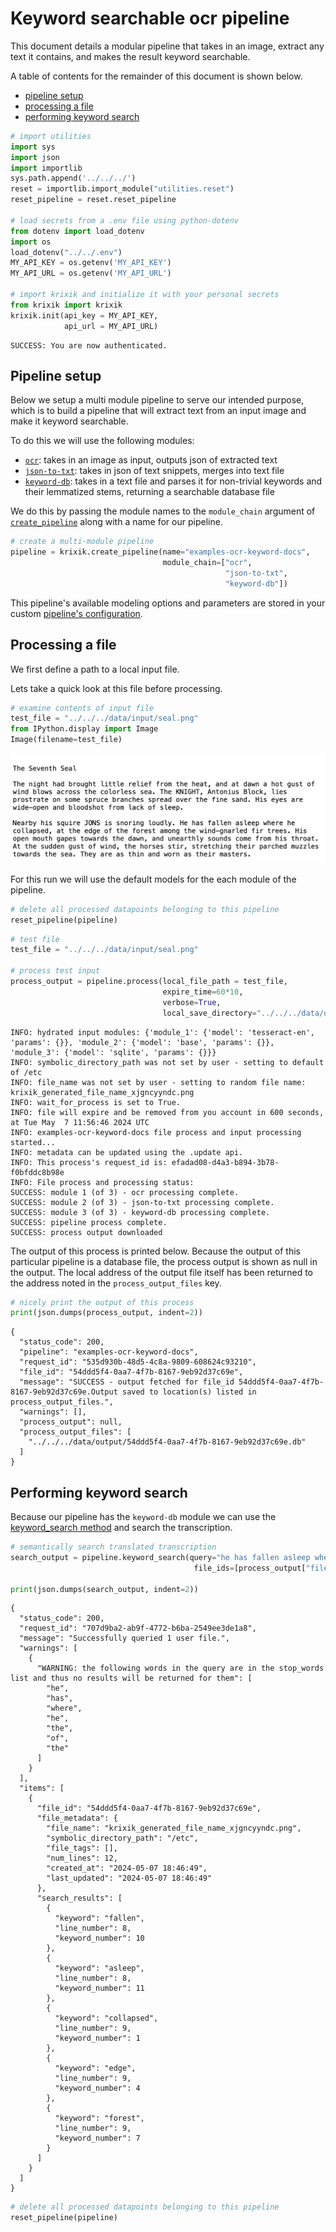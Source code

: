 # Keyword searchable ocr pipeline

This document details a modular pipeline that takes in an image, extract any text it contains, and makes the result keyword searchable.

A table of contents for the remainder of this document is shown below.


- [pipeline setup](#pipeline-setup)
- [processing a file](#processing-a-file)
- [performing keyword search](#performing-keyword-search)


```python
# import utilities
import sys 
import json
import importlib
sys.path.append('../../../')
reset = importlib.import_module("utilities.reset")
reset_pipeline = reset.reset_pipeline

# load secrets from a .env file using python-dotenv
from dotenv import load_dotenv
import os
load_dotenv("../../.env")
MY_API_KEY = os.getenv('MY_API_KEY')
MY_API_URL = os.getenv('MY_API_URL')

# import krixik and initialize it with your personal secrets
from krixik import krixik
krixik.init(api_key = MY_API_KEY, 
            api_url = MY_API_URL)
```

    SUCCESS: You are now authenticated.


## Pipeline setup

Below we setup a multi module pipeline to serve our intended purpose, which is to build a pipeline that will extract text from an input image and make it keyword searchable.

To do this we will use the following modules:

- [`ocr`](modules/ocr.md): takes in an image as input, outputs json of extracted text
- [`json-to-txt`](modules/json-to-txt.md): takes in json of text snippets, merges into text file
- [`keyword-db`](modules/keyword-db.md): takes in a text file and parses it for non-trivial keywords and their lemmatized stems, returning a searchable database file


We do this by passing the module names to the `module_chain` argument of [`create_pipeline`](system/create_save_load.md) along with a name for our pipeline.


```python
# create a multi-module pipeline
pipeline = krixik.create_pipeline(name="examples-ocr-keyword-docs",
                                  module_chain=["ocr",
                                                "json-to-txt",
                                                "keyword-db"])
```

This pipeline's available modeling options and parameters are stored in your custom [pipeline's configuration](system/create_save_load.md).

## Processing a file

We first define a path to a local input file.

Lets take a quick look at this file before processing.


```python
# examine contents of input file
test_file = "../../../data/input/seal.png"
from IPython.display import Image
Image(filename=test_file)
```




    
![png](ocr-keyword_files/ocr-keyword_10_0.png)
    



For this run we will use the default models for the each module of the pipeline.


```python
# delete all processed datapoints belonging to this pipeline
reset_pipeline(pipeline)
```


```python
# test file
test_file = "../../../data/input/seal.png"

# process test input
process_output = pipeline.process(local_file_path = test_file,
                                  expire_time=60*10,
                                  verbose=True,
                                  local_save_directory="../../../data/output")
```

    INFO: hydrated input modules: {'module_1': {'model': 'tesseract-en', 'params': {}}, 'module_2': {'model': 'base', 'params': {}}, 'module_3': {'model': 'sqlite', 'params': {}}}
    INFO: symbolic_directory_path was not set by user - setting to default of /etc
    INFO: file_name was not set by user - setting to random file name: krixik_generated_file_name_xjgncyyndc.png
    INFO: wait_for_process is set to True.
    INFO: file will expire and be removed from you account in 600 seconds, at Tue May  7 11:56:46 2024 UTC
    INFO: examples-ocr-keyword-docs file process and input processing started...
    INFO: metadata can be updated using the .update api.
    INFO: This process's request_id is: efadad08-d4a3-b894-3b78-f0bfddc8b98e
    INFO: File process and processing status:
    SUCCESS: module 1 (of 3) - ocr processing complete.
    SUCCESS: module 2 (of 3) - json-to-txt processing complete.
    SUCCESS: module 3 (of 3) - keyword-db processing complete.
    SUCCESS: pipeline process complete.
    SUCCESS: process output downloaded


The output of this process is printed below.  Because the output of this particular pipeline is a database file, the process output is shown as null in the output.  The local address of the output file itself has been returned to the address noted in the `process_output_files` key.


```python
# nicely print the output of this process
print(json.dumps(process_output, indent=2))
```

    {
      "status_code": 200,
      "pipeline": "examples-ocr-keyword-docs",
      "request_id": "535d930b-48d5-4c8a-9809-608624c93210",
      "file_id": "54ddd5f4-0aa7-4f7b-8167-9eb92d37c69e",
      "message": "SUCCESS - output fetched for file_id 54ddd5f4-0aa7-4f7b-8167-9eb92d37c69e.Output saved to location(s) listed in process_output_files.",
      "warnings": [],
      "process_output": null,
      "process_output_files": [
        "../../../data/output/54ddd5f4-0aa7-4f7b-8167-9eb92d37c69e.db"
      ]
    }


## Performing keyword search

Because our pipeline has the `keyword-db` module we can use the [keyword_search method](system/keyword_search.md) and search the transcription.


```python
# semantically search translated transcription
search_output = pipeline.keyword_search(query="he has fallen asleep where he collapsed, near the edge of the forest", 
                                         file_ids=[process_output["file_id"]])

print(json.dumps(search_output, indent=2))
```

    {
      "status_code": 200,
      "request_id": "707d9ba2-ab9f-4772-b6ba-2549ee3de1a8",
      "message": "Successfully queried 1 user file.",
      "warnings": [
        {
          "WARNING: the following words in the query are in the stop_words list and thus no results will be returned for them": [
            "he",
            "has",
            "where",
            "he",
            "the",
            "of",
            "the"
          ]
        }
      ],
      "items": [
        {
          "file_id": "54ddd5f4-0aa7-4f7b-8167-9eb92d37c69e",
          "file_metadata": {
            "file_name": "krixik_generated_file_name_xjgncyyndc.png",
            "symbolic_directory_path": "/etc",
            "file_tags": [],
            "num_lines": 12,
            "created_at": "2024-05-07 18:46:49",
            "last_updated": "2024-05-07 18:46:49"
          },
          "search_results": [
            {
              "keyword": "fallen",
              "line_number": 8,
              "keyword_number": 10
            },
            {
              "keyword": "asleep",
              "line_number": 8,
              "keyword_number": 11
            },
            {
              "keyword": "collapsed",
              "line_number": 9,
              "keyword_number": 1
            },
            {
              "keyword": "edge",
              "line_number": 9,
              "keyword_number": 4
            },
            {
              "keyword": "forest",
              "line_number": 9,
              "keyword_number": 7
            }
          ]
        }
      ]
    }



```python
# delete all processed datapoints belonging to this pipeline
reset_pipeline(pipeline)
```

